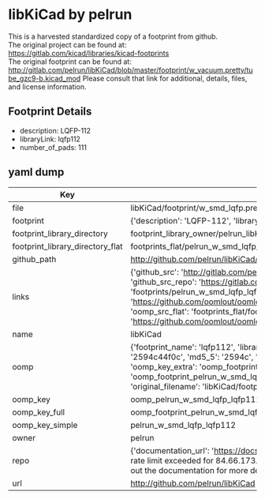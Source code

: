 # libKiCad by pelrun  
This is a harvested standardized copy of a footprint from github.  
The original project can be found at:  
https://gitlab.com/kicad/libraries/kicad-footprints  
The original footprint can be found at:
http://gitlab.com/pelrun/libKiCad/blob/master/footprint/w_vacuum.pretty/tube_gzc9-b.kicad_mod
Please consult that link for additional, details, files, and license information.  
## Footprint Details
* description: LQFP-112  
* libraryLink: lqfp112  
* number_of_pads: 111  
## yaml dump  
| Key | Value |  
| --- | --- |  
| file | libKiCad/footprint/w_smd_lqfp.pretty/lqfp112.kicad_mod |  
| footprint | {'description': 'LQFP-112', 'libraryLink': 'lqfp112', 'number_of_pads': 111} |  
| footprint_library_directory | footprint_library_owner/pelrun_libKiCad |  
| footprint_library_directory_flat | footprints_flat/pelrun_w_smd_lqfp_lqfp112/working |  
| github_path | http://github.com/pelrun/libKiCad/blob/master/footprint/w_smd_lqfp.pretty/lqfp112.kicad_mod |  
| links | {'github_src': 'http://gitlab.com/pelrun/libKiCad/blob/master/footprint/w_vacuum.pretty/tube_gzc9-b.kicad_mod', 'github_src_repo': 'https://gitlab.com/kicad/libraries/kicad-footprints', 'oomp_bot': 'footprints/pelrun_w_smd_lqfp_lqfp112/working', 'oomp_bot_github': 'https://github.com/oomlout/oomlout_oomp_footprint_bot/tree/main/footprints/pelrun_w_smd_lqfp_lqfp112/working', 'oomp_src_flat': 'footprints_flat/footprints_flat/pelrun_w_smd_lqfp_lqfp112/working', 'oomp_src_flat_github': 'https://github.com/oomlout/oomlout_oomp_footprint_src/tree/main/footprints_flat/pelrun_w_smd_lqfp_lqfp112/working'} |  
| name | libKiCad |  
| oomp | {'footprint_name': 'lqfp112', 'library_name': 'w_smd_lqfp', 'md5': '2594c44f0cfb3326386d8c3eed1a3bea', 'md5_10': '2594c44f0c', 'md5_5': '2594c', 'md5_6': '2594c4', 'oomp_key': 'oomp_pelrun_w_smd_lqfp_lqfp112', 'oomp_key_extra': 'oomp_footprint_pelrun_w_smd_lqfp_lqfp112', 'oomp_key_full': 'oomp_footprint_pelrun_w_smd_lqfp_lqfp112_2594c4', 'oomp_key_simple': 'pelrun_w_smd_lqfp_lqfp112', 'original_filename': 'libKiCad/footprint/w_smd_lqfp.pretty/lqfp112.kicad_mod', 'owner_name': 'pelrun'} |  
| oomp_key | oomp_pelrun_w_smd_lqfp_lqfp112 |  
| oomp_key_full | oomp_footprint_pelrun_w_smd_lqfp_lqfp112 |  
| oomp_key_simple | pelrun_w_smd_lqfp_lqfp112 |  
| owner | pelrun |  
| repo | {'documentation_url': 'https://docs.github.com/rest/overview/resources-in-the-rest-api#rate-limiting', 'message': "API rate limit exceeded for 84.66.173.59. (But here's the good news: Authenticated requests get a higher rate limit. Check out the documentation for more details.)"} |  
| url | http://github.com/pelrun/libKiCad |  

